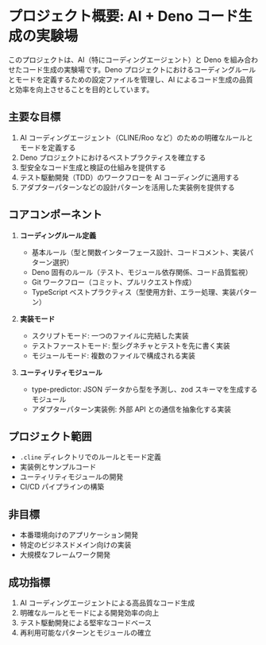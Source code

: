 # プロジェクト概要: AI + Deno コード生成の実験場

このプロジェクトは、AI（特にコーディングエージェント）と Deno を組み合わせたコード生成の実験場です。Deno プロジェクトにおけるコーディングルールとモードを定義するための設定ファイルを管理し、AI によるコード生成の品質と効率を向上させることを目的としています。

## 主要な目標

1. AI コーディングエージェント（CLINE/Roo など）のための明確なルールとモードを定義する
2. Deno プロジェクトにおけるベストプラクティスを確立する
3. 型安全なコード生成と検証の仕組みを提供する
4. テスト駆動開発（TDD）のワークフローを AI コーディングに適用する
5. アダプターパターンなどの設計パターンを活用した実装例を提供する

## コアコンポーネント

1. **コーディングルール定義**
   - 基本ルール（型と関数インターフェース設計、コードコメント、実装パターン選択）
   - Deno 固有のルール（テスト、モジュール依存関係、コード品質監視）
   - Git ワークフロー（コミット、プルリクエスト作成）
   - TypeScript ベストプラクティス（型使用方針、エラー処理、実装パターン）

2. **実装モード**
   - スクリプトモード: 一つのファイルに完結した実装
   - テストファーストモード: 型シグネチャとテストを先に書く実装
   - モジュールモード: 複数のファイルで構成される実装

3. **ユーティリティモジュール**
   - type-predictor: JSON データから型を予測し、zod スキーマを生成するモジュール
   - アダプターパターン実装例: 外部 API との通信を抽象化する実装

## プロジェクト範囲

- `.cline` ディレクトリでのルールとモード定義
- 実装例とサンプルコード
- ユーティリティモジュールの開発
- CI/CD パイプラインの構築

## 非目標

- 本番環境向けのアプリケーション開発
- 特定のビジネスドメイン向けの実装
- 大規模なフレームワーク開発

## 成功指標

1. AI コーディングエージェントによる高品質なコード生成
2. 明確なルールとモードによる開発効率の向上
3. テスト駆動開発による堅牢なコードベース
4. 再利用可能なパターンとモジュールの確立